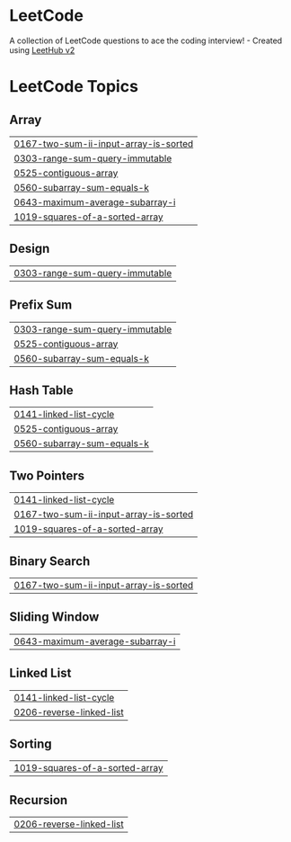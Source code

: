 # LeetCode
A collection of LeetCode questions to ace the coding interview! - Created using [LeetHub v2](https://github.com/arunbhardwaj/LeetHub-2.0)

<!---LeetCode Topics Start-->
# LeetCode Topics
## Array
|  |
| ------- |
| [0167-two-sum-ii-input-array-is-sorted](https://github.com/JosselinPerret/LeetCode/tree/master/0167-two-sum-ii-input-array-is-sorted) |
| [0303-range-sum-query-immutable](https://github.com/JosselinPerret/LeetCode/tree/master/0303-range-sum-query-immutable) |
| [0525-contiguous-array](https://github.com/JosselinPerret/LeetCode/tree/master/0525-contiguous-array) |
| [0560-subarray-sum-equals-k](https://github.com/JosselinPerret/LeetCode/tree/master/0560-subarray-sum-equals-k) |
| [0643-maximum-average-subarray-i](https://github.com/JosselinPerret/LeetCode/tree/master/0643-maximum-average-subarray-i) |
| [1019-squares-of-a-sorted-array](https://github.com/JosselinPerret/LeetCode/tree/master/1019-squares-of-a-sorted-array) |
## Design
|  |
| ------- |
| [0303-range-sum-query-immutable](https://github.com/JosselinPerret/LeetCode/tree/master/0303-range-sum-query-immutable) |
## Prefix Sum
|  |
| ------- |
| [0303-range-sum-query-immutable](https://github.com/JosselinPerret/LeetCode/tree/master/0303-range-sum-query-immutable) |
| [0525-contiguous-array](https://github.com/JosselinPerret/LeetCode/tree/master/0525-contiguous-array) |
| [0560-subarray-sum-equals-k](https://github.com/JosselinPerret/LeetCode/tree/master/0560-subarray-sum-equals-k) |
## Hash Table
|  |
| ------- |
| [0141-linked-list-cycle](https://github.com/JosselinPerret/LeetCode/tree/master/0141-linked-list-cycle) |
| [0525-contiguous-array](https://github.com/JosselinPerret/LeetCode/tree/master/0525-contiguous-array) |
| [0560-subarray-sum-equals-k](https://github.com/JosselinPerret/LeetCode/tree/master/0560-subarray-sum-equals-k) |
## Two Pointers
|  |
| ------- |
| [0141-linked-list-cycle](https://github.com/JosselinPerret/LeetCode/tree/master/0141-linked-list-cycle) |
| [0167-two-sum-ii-input-array-is-sorted](https://github.com/JosselinPerret/LeetCode/tree/master/0167-two-sum-ii-input-array-is-sorted) |
| [1019-squares-of-a-sorted-array](https://github.com/JosselinPerret/LeetCode/tree/master/1019-squares-of-a-sorted-array) |
## Binary Search
|  |
| ------- |
| [0167-two-sum-ii-input-array-is-sorted](https://github.com/JosselinPerret/LeetCode/tree/master/0167-two-sum-ii-input-array-is-sorted) |
## Sliding Window
|  |
| ------- |
| [0643-maximum-average-subarray-i](https://github.com/JosselinPerret/LeetCode/tree/master/0643-maximum-average-subarray-i) |
## Linked List
|  |
| ------- |
| [0141-linked-list-cycle](https://github.com/JosselinPerret/LeetCode/tree/master/0141-linked-list-cycle) |
| [0206-reverse-linked-list](https://github.com/JosselinPerret/LeetCode/tree/master/0206-reverse-linked-list) |
## Sorting
|  |
| ------- |
| [1019-squares-of-a-sorted-array](https://github.com/JosselinPerret/LeetCode/tree/master/1019-squares-of-a-sorted-array) |
## Recursion
|  |
| ------- |
| [0206-reverse-linked-list](https://github.com/JosselinPerret/LeetCode/tree/master/0206-reverse-linked-list) |
<!---LeetCode Topics End-->